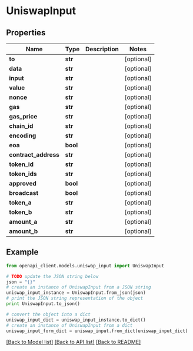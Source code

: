 # UniswapInput


## Properties
Name | Type | Description | Notes
------------ | ------------- | ------------- | -------------
**to** | **str** |  | [optional] 
**data** | **str** |  | [optional] 
**input** | **str** |  | [optional] 
**value** | **str** |  | [optional] 
**nonce** | **str** |  | [optional] 
**gas** | **str** |  | [optional] 
**gas_price** | **str** |  | [optional] 
**chain_id** | **str** |  | [optional] 
**encoding** | **str** |  | [optional] 
**eoa** | **bool** |  | [optional] 
**contract_address** | **str** |  | [optional] 
**token_id** | **str** |  | [optional] 
**token_ids** | **str** |  | [optional] 
**approved** | **bool** |  | [optional] 
**broadcast** | **bool** |  | [optional] 
**token_a** | **str** |  | [optional] 
**token_b** | **str** |  | [optional] 
**amount_a** | **str** |  | [optional] 
**amount_b** | **str** |  | [optional] 

## Example

```python
from openapi_client.models.uniswap_input import UniswapInput

# TODO update the JSON string below
json = "{}"
# create an instance of UniswapInput from a JSON string
uniswap_input_instance = UniswapInput.from_json(json)
# print the JSON string representation of the object
print UniswapInput.to_json()

# convert the object into a dict
uniswap_input_dict = uniswap_input_instance.to_dict()
# create an instance of UniswapInput from a dict
uniswap_input_form_dict = uniswap_input.from_dict(uniswap_input_dict)
```
[[Back to Model list]](../README.md#documentation-for-models) [[Back to API list]](../README.md#documentation-for-api-endpoints) [[Back to README]](../README.md)


